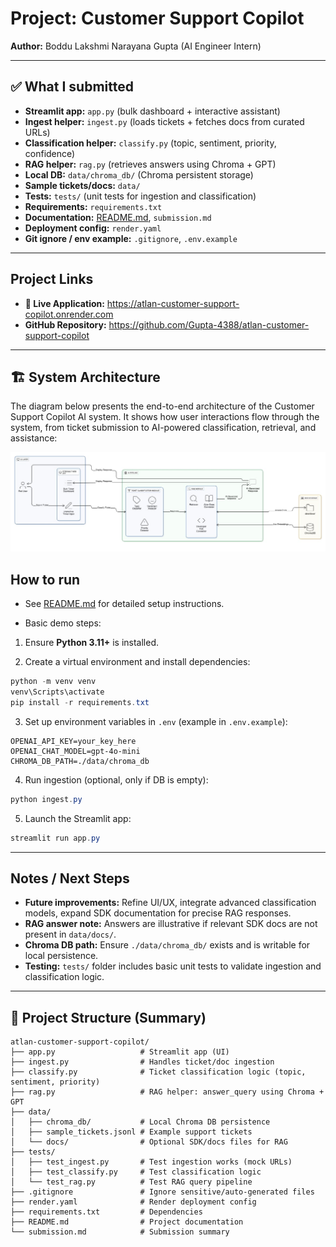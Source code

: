 # Project: **Customer Support Copilot**
**Author:** Boddu Lakshmi Narayana Gupta (AI Engineer Intern)

---

## ✅ What I submitted
- **Streamlit app:** `app.py` (bulk dashboard + interactive assistant)  
- **Ingest helper:** `ingest.py` (loads tickets + fetches docs from curated URLs)  
- **Classification helper:** `classify.py` (topic, sentiment, priority, confidence)  
- **RAG helper:** `rag.py` (retrieves answers using Chroma + GPT)  
- **Local DB:** `data/chroma_db/` (Chroma persistent storage)  
- **Sample tickets/docs:** `data/`  
- **Tests:** `tests/` (unit tests for ingestion and classification)  
- **Requirements:** `requirements.txt`  
- **Documentation:** [README.md](https://github.com/Gupta-4388/atlan-customer-support-copilot/blob/main/README.md), `submission.md`  
- **Deployment config:** `render.yaml`  
- **Git ignore / env example:** `.gitignore`, `.env.example`

---

## Project Links

- **🚀 Live Application:** https://atlan-customer-support-copilot.onrender.com
- **GitHub Repository:** https://github.com/Gupta-4388/atlan-customer-support-copilot

---

## 🏗️ System Architecture

The diagram below presents the end-to-end architecture of the Customer Support Copilot AI system. It shows how user interactions flow through the system, from ticket submission to AI-powered classification, retrieval, and assistance:

![🧩 Architecture Overview](architecture.jpg)  

## How to run
- See [README.md](https://github.com/Gupta-4388/atlan-customer-support-copilot/blob/main/README.md) for detailed setup instructions.  

- Basic demo steps:

1. Ensure **Python 3.11+** is installed.  

2. Create a virtual environment and install dependencies:

```powershell
python -m venv venv
venv\Scripts\activate
pip install -r requirements.txt
```

3. Set up environment variables in `.env` (example in `.env.example`):

```env
OPENAI_API_KEY=your_key_here
OPENAI_CHAT_MODEL=gpt-4o-mini
CHROMA_DB_PATH=./data/chroma_db
```

4. Run ingestion (optional, only if DB is empty):

```powershell
python ingest.py
```

5. Launch the Streamlit app:

```powershell
streamlit run app.py
```

---

## Notes / Next Steps

* **Future improvements:** Refine UI/UX, integrate advanced classification models, expand SDK documentation for precise RAG responses.  
* **RAG answer note:** Answers are illustrative if relevant SDK docs are not present in `data/docs/`.  
* **Chroma DB path:** Ensure `./data/chroma_db/` exists and is writable for local persistence.  
* **Testing:** `tests/` folder includes basic unit tests to validate ingestion and classification logic.

---

## 📂 Project Structure (Summary)

```
atlan-customer-support-copilot/
├── app.py                   # Streamlit app (UI)
├── ingest.py                # Handles ticket/doc ingestion
├── classify.py              # Ticket classification logic (topic, sentiment, priority)
├── rag.py                   # RAG helper: answer_query using Chroma + GPT
├── data/
│   ├── chroma_db/           # Local Chroma DB persistence
│   ├── sample_tickets.jsonl # Example support tickets
│   └── docs/                # Optional SDK/docs files for RAG
├── tests/
│   ├── test_ingest.py       # Test ingestion works (mock URLs)
│   ├── test_classify.py     # Test classification logic
│   └── test_rag.py          # Test RAG query pipeline
├── .gitignore               # Ignore sensitive/auto-generated files
├── render.yaml              # Render deployment config
├── requirements.txt         # Dependencies
├── README.md                # Project documentation
└── submission.md            # Submission summary
```



